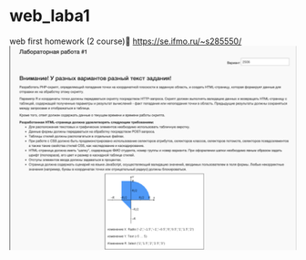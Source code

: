 # web_laba1
web first homework (2 course)🗿
https://se.ifmo.ru/~s285550/
![alt text](task.png "Это задание.")​
